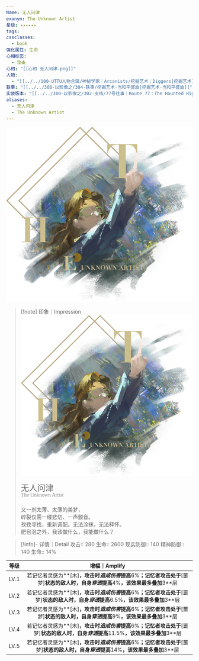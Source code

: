 ```yaml
---
Name: 无人问津
exonym: The Unknown Artist
星级: ✦✦✦✦✦✦
tags: 
cssclasses:
  - book
强化属性: 生命
心相标签:
  - 攻击
心相: "[[心相 无人问津.png]]"
人物:
  - "[[../../100-UTTU人物合辑/神秘学家｜Arcanists/挖掘艺术｜Diggers|挖掘艺术]]"
轶事: "[[../../300-以影像之/304-轶事/挖掘艺术·当和平盛放|挖掘艺术·当和平盛放]]"
实装版本: "[[../../300-以影像之/302-支线/77号往事｜Route 77：The Haunted Highway|2.1｜77号往事]]"
aliases:
  - 无人问津
  - The Unknown Artist
---
```

![cover](assets/无人问津｜The%20Unknown%20Artist.assets/心相%20无人问津.png)

> [!note] 印象｜Impression
> ![心相 无人问津|inlL|300](assets/无人问津｜The%20Unknown%20Artist.assets/心相%20无人问津.png)
> <p style="font-family: '家族宋', sans-serif; font-size: 22px; line-height: 0.75; text-indent: 0;">无人问津<br><span style="font-family: serif; font-size: 14px; color: #888888;">The Unknown Artist</span></p>
> 
> 又一剂太薄、太薄的美梦，  
> 碎裂仅需一缕悲切、一声颤音。  
> 孜孜寻找，重新调配。无法涂抹，无法释怀。  
> 肥皂泡之外，我该做什么，我能做什么？

> [!info]- 详情｜Detail
> 攻击:: 280
> 生命:: 2600
> 现实防御:: 140
> 精神防御:: 140
> 生命:: 14%

|  等级  |                                     增幅｜Amplify                                     |
| :--: | :--------------------------------------------------------------------------------: |
| LV.1 |  若记忆者灵感为**[木]**，攻击时*造成伤害*提高**6%**；记忆者攻击处于**[噩梦]**状态的敌人时，自身*穿透*提高**4%**，该效果最多叠加**3**层   |
| LV.2 | 若记忆者灵感为**[木]**，攻击时*造成伤害*提高**6%**；记忆者攻击处于**[噩梦]**状态的敌人时，自身*穿透*提高**6.5%**，该效果最多叠加**3**层  |
| LV.3 |  若记忆者灵感为**[木]**，攻击时*造成伤害*提高**6%**；记忆者攻击处于**[噩梦]**状态的敌人时，自身*穿透*提高**9%**，该效果最多叠加**3**层   |
| LV.4 | 若记忆者灵感为**[木]**，攻击时*造成伤害*提高**6%**；记忆者攻击处于**[噩梦]**状态的敌人时，自身*穿透*提高**11.5%**，该效果最多叠加**3**层 |
| LV.5 |  若记忆者灵感为**[木]**，攻击时*造成伤害*提高**6%**；记忆者攻击处于**[噩梦]**状态的敌人时，自身*穿透*提高**14%**，该效果最多叠加**3**层  |
